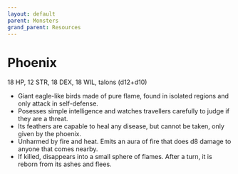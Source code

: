 ```yaml
---
layout: default
parent: Monsters
grand_parent: Resources
---
```


# Phoenix

18 HP, 12 STR, 18 DEX, 18 WIL, talons (d12+d10)

- Giant eagle-like birds made of pure flame, found in isolated regions and only attack in self-defense.
- Posesses simple intelligence and watches travellers carefully to judge if they are a threat.
- Its feathers are capable to heal any disease, but cannot be taken, only given by the phoenix.
- Unharmed by fire and heat. Emits an aura of fire that does d8 damage to anyone that comes nearby.
- If killed, disappears into a small sphere of flames. After a turn, it is reborn from its ashes and flees.
